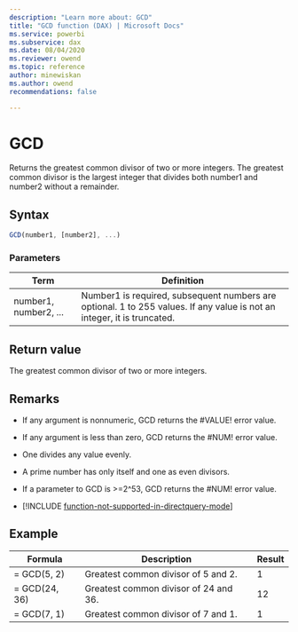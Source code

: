 ```yaml
---
description: "Learn more about: GCD"
title: "GCD function (DAX) | Microsoft Docs"
ms.service: powerbi 
ms.subservice: dax 
ms.date: 08/04/2020
ms.reviewer: owend
ms.topic: reference
author: minewiskan
ms.author: owend 
recommendations: false

---
```

# GCD

Returns the greatest common divisor of two or more integers. The greatest common divisor is the largest integer that divides both number1 and number2 without a remainder.  
  
## Syntax  
  
```js
GCD(number1, [number2], ...)  
```
  
### Parameters  
  
|Term|Definition|  
|--------|--------------|  
|number1, number2, ...|Number1 is required, subsequent numbers are optional. 1 to 255 values. If any value is not an integer, it is truncated.|  
  
## Return value

The greatest common divisor of two or more integers.  
  
## Remarks

- If any argument is nonnumeric, GCD returns the #VALUE! error value.  
  
- If any argument is less than zero, GCD returns the #NUM! error value.  
  
- One divides any value evenly.  
  
- A prime number has only itself and one as even divisors.  
  
- If a parameter to GCD is &gt;=2^53, GCD returns the #NUM! error value.  

- [!INCLUDE [function-not-supported-in-directquery-mode](includes/function-not-supported-in-directquery-mode.md)]

## Example  
  
|Formula|Description|Result|  
|-----------|---------------|----------|  
|= GCD(5, 2)|Greatest common divisor of 5 and 2.|1|  
|= GCD(24, 36)|Greatest common divisor of 24 and 36.|12|  
|= GCD(7, 1)|Greatest common divisor of 7 and 1.|1|  
